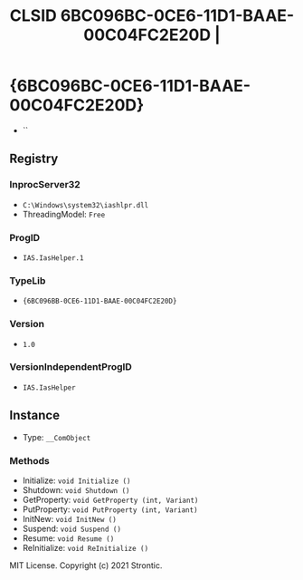 ﻿---
title: "CLSID 6BC096BC-0CE6-11D1-BAAE-00C04FC2E20D | "
excerpt: What is COM-Object CLSID 6BC096BC-0CE6-11D1-BAAE-00C04FC2E20D?
---

# {6BC096BC-0CE6-11D1-BAAE-00C04FC2E20D}

* ``

## Registry


### InprocServer32

* `C:\Windows\system32\iashlpr.dll`
* ThreadingModel: `Free`

### ProgID

* `IAS.IasHelper.1`

### TypeLib

* `{6BC096BB-0CE6-11D1-BAAE-00C04FC2E20D}`

### Version

* `1.0`

### VersionIndependentProgID

* `IAS.IasHelper`

## Instance

* Type: `__ComObject`

### Methods

* Initialize: `void Initialize ()`
* Shutdown: `void Shutdown ()`
* GetProperty: `void GetProperty (int, Variant)`
* PutProperty: `void PutProperty (int, Variant)`
* InitNew: `void InitNew ()`
* Suspend: `void Suspend ()`
* Resume: `void Resume ()`
* ReInitialize: `void ReInitialize ()`

MIT License. Copyright (c) 2021 Strontic.


